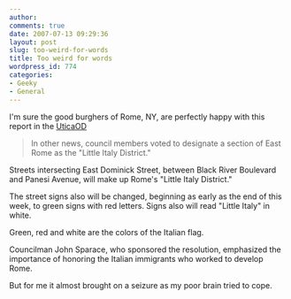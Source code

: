 ```yaml
---
author:
comments: true
date: 2007-07-13 09:29:36
layout: post
slug: too-weird-for-words
title: Too weird for words
wordpress_id: 774
categories:
- Geeky
- General
---
```


I'm sure the good burghers of Rome, NY, are perfectly happy with this report in the [UticaOD](http://www.uticaod.com/apps/pbcs.dll/article?AID=/20070712/NEWS/70712015)

> In other news, council members voted to designate a section of East Rome as the "Little Italy District."

Streets intersecting East Dominick Street, between Black River Boulevard and Panesi Avenue, will make up Rome's "Little Italy District."

The street signs also will be changed, beginning as early as the end of this week, to green signs with red letters. Signs also will read "Little Italy" in white.

Green, red and white are the colors of the Italian flag.

Councilman John Sparace, who sponsored the resolution, emphasized the importance of honoring the Italian immigrants who worked to develop Rome.

But for me it almost brought on a seizure as my poor brain tried to cope.
